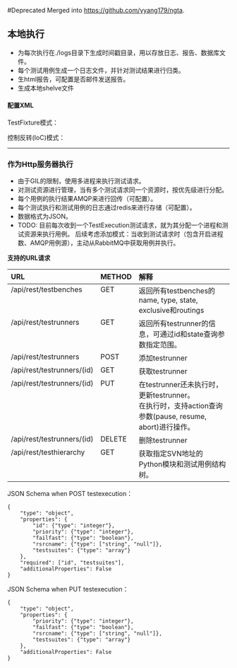 #Deprecated
Merged into https://github.com/yyang179/ngta.

## 本地执行
* 为每次执行在./logs目录下生成时间戳目录，用以存放日志、报告、数据库文件。
* 每个测试用例生成一个日志文件，并针对测试结果进行归类。
* 生html报告，可配置是否邮件发送报告。
* 生成本地shelve文件

#### 配置XML
TestFixture模式：


控制反转(IoC)模式：


---------------------------------------

### 作为Http服务器执行
* 由于GIL的限制，使用多进程来执行测试请求。
* 对测试资源进行管理，当有多个测试请求同一个资源时，按优先级进行分配。
* 每个用例的执行结果AMQP来进行回传（可配置）。
* 每个测试执行和测试用例的日志通过redis来进行存储（可配置）。
* 数据格式为JSON。
* TODO: 目前每次收到一个TestExecution测试请求，就为其分配一个进程和测试资源来执行用例。
后续考虑添加模式：当收到测试请求时（包含开启进程数、AMQP用例源），主动从RabbitMQ中获取用例并执行。

**支持的URL请求**
<table>
    <thead align="left">
        <tr>
            <th>URL</th>
            <th>METHOD</th>
            <th>解释</th>
        </tr>
    </thead>
    <tbody valign="top">
        <tr>
            <td>/api/rest/testbenches</td>
            <td>GET</td>
            <td>返回所有testbenches的name, type, state, exclusive和routings</td>
        </tr>
        <tr>
            <td>/api/rest/testrunners</td>
            <td>GET</td>
            <td>返回所有testrunner的信息，可通过id和state查询参数指定范围。</td>
        </tr>
        <tr>
            <td>/api/rest/testrunners</td>
            <td>POST</td>
            <td>添加testrunner</td>
        </tr>
        <tr>
            <td>/api/rest/testrunners/(id)</td>
            <td>GET</td>
            <td>获取testrunner</td>
        </tr>
        <tr>
            <td>/api/rest/testrunners/(id)</td>
            <td>PUT</td>
            <td>在testrunner还未执行时，更新testrunner。<br/>在执行时，支持action查询参数(pause, resume, abort)进行操作。</td>
        </tr>
        <tr>
            <td>/api/rest/testrunners/(id)</td>
            <td>DELETE</td>
            <td>删除testrunner</td>
        </tr>
        <tr>
            <td>/api/rest/testhierarchy</td>
            <td>GET</td>
            <td>获取指定SVN地址的Python模块和测试用例结构树。</td>
        </tr>        
    </tbody>
</table>

JSON Schema when POST testexecution：
```
{
    "type": "object",
    "properties": {
        "id": {"type": "integer"},
        "priority": {"type": "integer"},
        "failfast": {"type": "boolean"},
        "rsrcname": {"type": ["string", "null"]},
        "testsuites": {"type": "array"}
    },
    "required": ["id", "testsuites"],
    "additionalProperties": False
}
```

JSON Schema when PUT testexecution：
```
{
    "type": "object",
    "properties": {
        "priority": {"type": "integer"},
        "failfast": {"type": "boolean"},
        "rsrcname": {"type": ["string", "null"]},
        "testsuites": {"type": "array"}
    },
    "additionalProperties": False
}
```